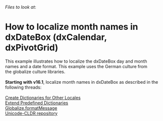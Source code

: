 <!-- default file list -->
*Files to look at*:

<!-- default file list end -->
# How to localize month names in dxDateBox (dxCalendar, dxPivotGrid)


This example illustrates how to localize the dxDateBox day and month names and a date format. This example uses the German culture from the globalize culture libraries.<br><br><strong>Starting with v16.1</strong>, localize month names in dxDateBox as described in the following threads:<br><br><a href="http://js.devexpress.com/Documentation/Guide/UI_Widgets/Common/Localization/?version=16_1#Create_Dictionaries_for_Other_Locales">Create Dictionaries for Other Locales</a><br><a href="http://js.devexpress.com/Documentation/Guide/UI_Widgets/Common/Localization/?search=local&version=16_1&approach=jQuery#Use_Predefined_Dictionaries">Extend Predefined Dictionaries</a><br><a href="https://github.com/jquery/globalize/blob/master/doc/api/message/load-messages.md">Globalize.formatMessage</a><br><a href="https://github.com/unicode-cldr">Unicode-CLDR repository</a>

<br/>


